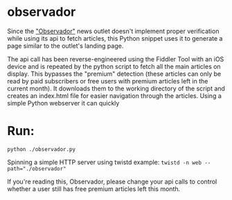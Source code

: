# observador

Since the ["Observador"](https://observador.pt/) news outlet doesn't implement proper verification while using its api to fetch articles, this Python snippet uses it to generate a page similar to the outlet's landing page. 

The api call has been reverse-engineered using the Fiddler Tool with an iOS device and is repeated by the python script to fetch all the main articles on display. This bypasses the "premium" detection (these articles can only be read by paid subscribers or free users with premium articles left in the current month). It downloads them to the working directory of the script and creates an index.html file for easier navigation through the articles. Using a simple Python webserver it can quickly 
# Run:
`python ./observador.py`

Spinning a simple HTTP server using twistd example:
`twistd -n web --path="./observador"`

If you're reading this, Observador, please change your api calls to control whether a user still has free premium articles left this month.
